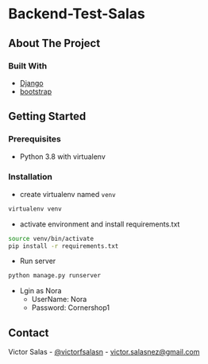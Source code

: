 # Backend-Test-Salas

## About The Project

### Built With

* [Django](https://www.djangoproject.com/)
* [bootstrap](https://getbootstrap.com/)

## Getting Started

### Prerequisites

* Python 3.8 with virtualenv

### Installation

* create virtualenv named `venv`

```sh
virtualenv venv
```

* activate environment and install requirements.txt

```sh
source venv/bin/activate
pip install -r requirements.txt
```

* Run server

```sh
python manage.py runserver
```

* Lgin as Nora
    * UserName: Nora
    * Password: Cornershop1

<!-- CONTACT -->
## Contact

Victor Salas - [@victorfsalasn](https://www.instagram.com/victorfsalasn/) - victor.salasnez@gmail.com

